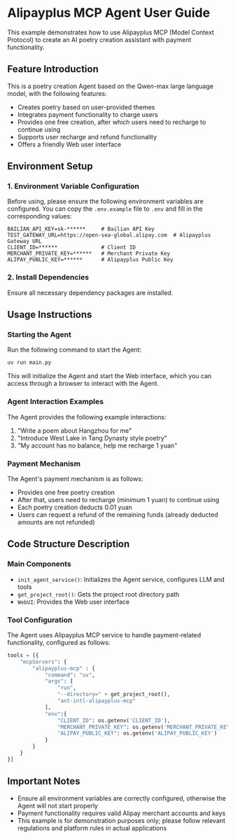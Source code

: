 # Alipayplus MCP Agent User Guide

This example demonstrates how to use Alipayplus MCP (Model Context Protocol) to create an AI poetry creation assistant with payment functionality.

## Feature Introduction

This is a poetry creation Agent based on the Qwen-max large language model, with the following features:

- Creates poetry based on user-provided themes
- Integrates payment functionality to charge users
- Provides one free creation, after which users need to recharge to continue using
- Supports user recharge and refund functionality
- Offers a friendly Web user interface

## Environment Setup

### 1. Environment Variable Configuration

Before using, please ensure the following environment variables are configured. You can copy the `.env.example` file to `.env` and fill in the corresponding values:

```
BAILIAN_API_KEY=sk-******     # Bailian API Key
TEST_GATEWAY_URL=https://open-sea-global.alipay.com  # Alipayplus Gateway URL
CLIENT_ID=******              # Client ID
MERCHANT_PRIVATE_KEY=******   # Merchant Private Key
ALIPAY_PUBLIC_KEY=******      # Alipayplus Public Key
```

### 2. Install Dependencies

Ensure all necessary dependency packages are installed.

## Usage Instructions

### Starting the Agent

Run the following command to start the Agent:

```bash
uv run main.py
```

This will initialize the Agent and start the Web interface, which you can access through a browser to interact with the Agent.

### Agent Interaction Examples

The Agent provides the following example interactions:

1. "Write a poem about Hangzhou for me"
2. "Introduce West Lake in Tang Dynasty style poetry"
3. "My account has no balance, help me recharge 1 yuan"

### Payment Mechanism

The Agent's payment mechanism is as follows:

- Provides one free poetry creation
- After that, users need to recharge (minimum 1 yuan) to continue using
- Each poetry creation deducts 0.01 yuan
- Users can request a refund of the remaining funds (already deducted amounts are not refunded)

## Code Structure Description

### Main Components

- `init_agent_service()`: Initializes the Agent service, configures LLM and tools
- `get_project_root()`: Gets the project root directory path
- `WebUI`: Provides the Web user interface

### Tool Configuration

The Agent uses Alipayplus MCP service to handle payment-related functionality, configured as follows:

```python
tools = [{
    "mcpServers": {
        "alipayplus-mcp" : {
            "command": "uv",
            "args": [
                "run",
                "--directory=" + get_project_root(),
                "ant-intl-alipayplus-mcp"
            ],
            "env":{
                "CLIENT_ID": os.getenv('CLIENT_ID'),
                "MERCHANT_PRIVATE_KEY": os.getenv('MERCHANT_PRIVATE_KEY'),
                "ALIPAY_PUBLIC_KEY": os.getenv('ALIPAY_PUBLIC_KEY')
            }
        }
    }
}]
```

## Important Notes

- Ensure all environment variables are correctly configured, otherwise the Agent will not start properly
- Payment functionality requires valid Alipay merchant accounts and keys
- This example is for demonstration purposes only; please follow relevant regulations and platform rules in actual applications
